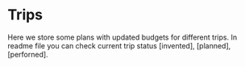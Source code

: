 # Trips

Here we store some plans with updated budgets for different trips. In readme file
you can check current trip status [invented], [planned], [perforned].

